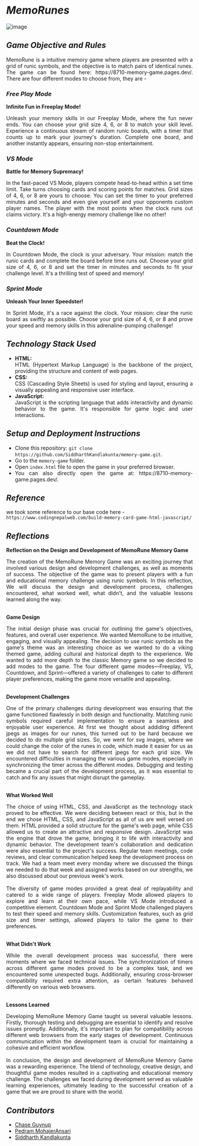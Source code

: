 # ***MemoRunes***
![image](https://github.com/SiddharthKandlakunta/memory-game/assets/144715467/c372dd57-fabc-48cd-89ff-9c2606a0509f)



## ***Game Objective and Rules***
<div align="justify"> MemoRune is a intuitive memory game where players are presented with a grid of runic symbols, and the objective is to match pairs of identical runes. The game can be found here: 
https://8710-memory-game.pages.dev/.  
There are four different modes to choose from, they are - </div>


### ***Free Play Mode***

**Infinite Fun in Freeplay Mode!**

<div align="justify"> Unleash your memory skills in our Freeplay Mode, where the fun never ends. You can choose your grid size 4, 6, or 8 to match your skill level. Experience a continuous stream of random runic boards, with a timer that counts up to mark your journey's duration. Complete one board, and another instantly appears, ensuring non-stop entertainment. </div>




### ***VS Mode***

**Battle for Memory Supremacy!**  

<div align="justify"> In the fast-paced VS Mode, players compete head-to-head within a set time limit. Take turns choosing cards and scoring points for matches. Grid sizes of 4, 6, or 8 are yours to choose. You can set the timer to your preferred minutes and seconds and even give yourself and your opponents custom player names. The player with the most points when the clock runs out claims victory. It's a high-energy memory challenge like no other! </div>



### ***Countdown Mode***

**Beat the Clock!**

<div align="justify"> In Countdown Mode, the clock is your adversary. Your mission: match the runic cards and complete the board before time runs out. Choose your grid size of 4, 6, or 8 and set the timer in minutes and seconds to fit your challenge level. It's a thrilling test of speed and memory! </div>

### ***Sprint Mode***

**Unleash Your Inner Speedster!**

<div align="justify"> In Sprint Mode, it's a race against the clock. Your mission: clear the runic board as swiftly as possible. Choose your grid size of 4, 6, or 8 and prove your speed and memory skills in this adrenaline-pumping challenge! </div>

## ***Technology Stack Used***

- **HTML:** <div align="justify"> HTML (Hypertext Markup Language) is the backbone of the project, providing the structure and content of web pages. </div>
- **CSS:** <div align="justify"> CSS (Cascading Style Sheets) is used for styling and layout, ensuring a visually appealing and responsive user interface. </div>
- **JavaScript:** <div align="justify"> JavaScript is the scripting language that adds interactivity and dynamic behavior to the game. It's responsible for game logic and user interactions. </div>

## ***Setup and Deployment Instructions***

-  Clone this repository: `git clone https://github.com/SiddharthKandlakunta/memory-game.git`.
-  Go to the `memory-game` folder. 
-  Open `index.html` file to open the game in your preferred browser. 
-  <div align="justify"> You can also directly open the game at: https://8710-memory-game.pages.dev/. </div>


## ***Reference***
we took some reference to our base code here - `https://www.codingnepalweb.com/build-memory-card-game-html-javascript/`

## ***Reflections***
**Reflection on the Design and Development of MemoRune Memory Game**

<div align="justify"> The creation of the MemoRune Memory Game was an exciting journey that involved various design and development challenges, as well as moments of success. The objective of the game was to present players with a fun and educational memory challenge using runic symbols. In this reflection, We will discuss the design and development process, challenges encountered, what worked well, what didn't, and the valuable lessons learned along the way. </div>  
<br/>

**Game Design**

<div align="justify"> The initial design phase was crucial for outlining the game's objectives, features, and overall user experience. We wanted MemoRune to be intuitive, engaging, and visually appealing. The decision to use runic symbols as the game's theme was an interesting choice as we wanted to do a viking themed game, adding cultural and historical depth to the experience. We wanted to add more depth to the classic Memory game so we decided to add modes to the game. The four different game modes—Freeplay, VS, Countdown, and Sprint—offered a variety of challenges to cater to different player preferences, making the game more versatile and appealing. </div>  
<br/>


**Development Challenges**

<div align="justify"> One of the primary challenges during development was ensuring that the game functioned flawlessly in both design and functionality. Matching runic symbols required careful implementation to ensure a seamless and enjoyable user experience. At first we thought about addiding different jpegs as images for our runes, this turned out to be hard because we decided to do multiple grid sizes. So, we went for svg images, where we could change the color of the runes in code, which made it easier for us as we did not have to search for different jpegs for each grid size. We encountered difficulties in managing the various game modes, especially in synchronizing the timer across the different modes. Debugging and testing became a crucial part of the development process, as it was essential to catch and fix any issues that might disrupt the gameplay. </div>  
<br/>

**What Worked Well**

<div align="justify"> The choice of using HTML, CSS, and JavaScript as the technology stack proved to be effective. We were deciding between react or this, but in the end we chose HTML, CSS, and JavaScript as all of us are well versed on them. HTML provided a solid structure for the game's web page, while CSS allowed us to create an attractive and responsive design. JavaScript was the engine that drove the game, bringing it to life with interactivity and dynamic behavior. The development team's collaboration and dedication were also essential to the project's success. Regular team meetings, code reviews, and clear communication helped keep the development process on track. We had a team meet every monday where we discussed the things we needed to do that week and assigned works based on our strengths, we also discussed about our previous week's work. </div> 
<br/>

<div align="justify"> The diversity of game modes provided a great deal of replayability and catered to a wide range of players. Freeplay Mode allowed players to explore and learn at their own pace, while VS Mode introduced a competitive element. Countdown Mode and Sprint Mode challenged players to test their speed and memory skills. Customization features, such as grid size and timer settings, allowed players to tailor the game to their preferences. </div>  
<br/>

**What Didn't Work**

<div align="justify"> While the overall development process was successful, there were moments where we faced technical issues. The synchronization of timers across different game modes proved to be a complex task, and we encountered some unexpected bugs. Additionally, ensuring cross-browser compatibility required extra attention, as certain features behaved differently on various web browsers. </div>  
<br/>

**Lessons Learned**

<div align="justify"> Developing MemoRune Memory Game taught us several valuable lessons. Firstly, thorough testing and debugging are essential to identify and resolve issues promptly. Additionally, it's important to plan for compatibility across different web browsers from the early stages of development. Continuous communication within the development team is crucial for maintaining a cohesive and efficient workflow. </div>
<br/>

<div align="justify"> In conclusion, the design and development of MemoRune Memory Game was a rewarding experience. The blend of technology, creative design, and thoughtful game modes resulted in a captivating and educational memory challenge. The challenges we faced during development served as valuable learning experiences, ultimately leading to the successful creation of a game that we are proud to share with the world. </div>

## ***Contributors***
- [Chase Guynup](https://github.com/chasepg0821)
- [Pedram MohajerAnsari](https://github.com/pedram-mohajer)
- [Siddharth Kandlakunta](https://github.com/SiddharthKandlakunta)

